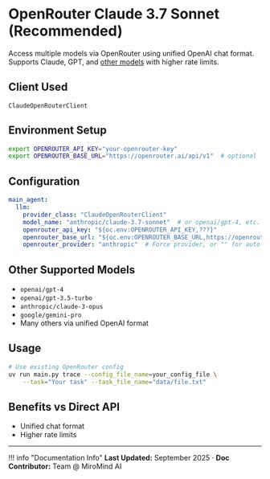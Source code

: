 # OpenRouter Claude 3.7 Sonnet (Recommended)

Access multiple models via OpenRouter using unified OpenAI chat format. Supports Claude, GPT, and [other models](https://openrouter.ai/models) with higher rate limits.

## Client Used

`ClaudeOpenRouterClient`

## Environment Setup

```bash title="Environment Variables"
export OPENROUTER_API_KEY="your-openrouter-key"
export OPENROUTER_BASE_URL="https://openrouter.ai/api/v1"  # optional
```

## Configuration

```yaml title="Agent Configuration"
main_agent:
  llm: 
    provider_class: "ClaudeOpenRouterClient"
    model_name: "anthropic/claude-3.7-sonnet"  # or openai/gpt-4, etc.
    openrouter_api_key: "${oc.env:OPENROUTER_API_KEY,???}"
    openrouter_base_url: "${oc.env:OPENROUTER_BASE_URL,https://openrouter.ai/api/v1}"
    openrouter_provider: "anthropic"  # Force provider, or "" for auto
```

## Other Supported Models

- `openai/gpt-4`
- `openai/gpt-3.5-turbo`
- `anthropic/claude-3-opus`
- `google/gemini-pro`
- Many others via unified OpenAI format

## Usage

```bash title="Example Command"
# Use existing OpenRouter config
uv run main.py trace --config_file_name=your_config_file \
    --task="Your task" --task_file_name="data/file.txt"
```

## Benefits vs Direct API

- Unified chat format
- Higher rate limits

---

!!! info "Documentation Info"
    **Last Updated:** September 2025 · **Doc Contributor:** Team @ MiroMind AI
